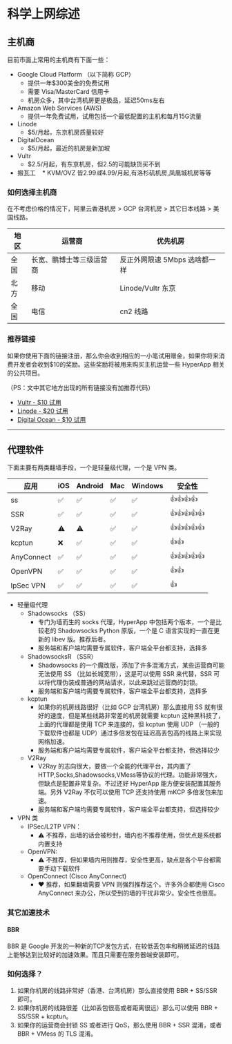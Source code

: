# 科学上网综述


## 主机商

目前市面上常用的主机商有下面一些：

* Google Cloud Platform （以下简称 GCP）
    * 提供一年$300美金的免费试用
    * 需要 Visa/MasterCard 信用卡
    * 机房众多，其中台湾机房更是极品，延迟50ms左右
* Amazon Web Services (AWS)
    * 提供一年免费试用，试用包括一个最低配置的主机和每月15G流量
* Linode
    * $5/月起，东京机房质量较好
* DigitalOcean
    * $5/月起，最近的机房是新加坡
* Vultr
    * $2.5/月起，有东京机房，但2.5的可能缺货买不到
* 搬瓦工
    * KVM/OVZ 皆$2.99或$4.99/月起,有洛杉矶机房,凤凰城机房等等

### 如何选择主机商

在不考虑价格的情况下，阿里云香港机房 > GCP 台湾机房 > 其它日本线路 > 美国线路。


| 地区 | 运营商 | 优先机房 |
| ---- | ---- | ---- |
| 全国 | 长宽、鹏博士等三级运营商 | 反正外网限速 5Mbps 选啥都一样 |
| 北方 | 移动 | Linode/Vultr 东京 |
| 全国 | 电信 | cn2 线路 |


### 推荐链接

如果你使用下面的链接注册，那么你会收到相应的一小笔试用赠金，如果你将来消费开发者会收到$10的奖励。这些奖励将被用来购买主机运营一些 HyperApp 相关的公共项目。

（PS：文中其它地方出现的所有链接没有加推荐代码）

* [Vultr - $10 试用](http://www.vultr.com/?ref=6833039)
* [Linode - $20 试用](https://www.linode.com/?r=ad279824479def3ef162e3e99498242d4046ec1b)
* [Digital Ocean - $10 试用](https://m.do.co/c/a70d556c37f7)


----


## 代理软件

下面主要有两类翻墙手段，一个是轻量级代理，一个是 VPN 类。


| 应用  | iOS | Android | Mac | Windows | 安全性 |
| ---- | ---- | ---- | ---- | ---- | ---- |
| ss   | ✅  | ✅ | ✅ | ✅ | 👍👍👍👍 |
| SSR | ✅ | ✅ | ✅ | ✅ | 👍👍👍👍👍 |
| V2Ray | ⚠️ | ⚠️ | ✅ | ✅ | 👍👍👍👍👍 |
| kcptun | ❌ | ✅ | ✅ | ✅ | 👍👍 |
| AnyConnect | ✅ | ✅ | ✅ | ✅ | 👍👍👍👍👍 |
| OpenVPN | ✅ | ✅ | ✅ | ✅ | 👍👍 |
| IpSec VPN | ✅ | ✅ | ✅ | ✅ | 👍 |


* 轻量级代理
    * Shadowsocks （SS）
        * 专门为墙而生的 socks 代理，HyperApp 中包括两个版本，一个是比较老的 Shadowsocks Python 原版，一个是 C 语言实现的一直在更新的 libev 版。推荐后者。
        * 服务端和客户端均需要专属软件，客户端全平台都支持，选择多
    * ShadowsocksR （SSR）
        * Shadowsocks 的一个魔改版，添加了许多混淆方式，某些运营商可能无法使用 SS （比如长城宽带），这是可以使用 SSR 来代替，SSR 可以将代理伪装成普通的网站请求，以此来跳过运营商的封锁。
        * 服务端和客户端均需要专属软件，客户端全平台都支持，选择多
    * kcptun
        * 如果你的机房线路很好（比如 GCP 台湾机房）那么直接用 SS 就有很好的速度，但是某些线路非常差的机房就需要 kcptun 这种黑科技了，上面的代理都是使用 TCP 来连接的，但 kcptun 使用 UDP （一般的下载软件也都是 UDP）通过多倍发包在延迟高丢包高的线路上来实现网络加速。
        * 服务端和客户端均需要专属软件，客户端全平台都支持，但选择较少
    * V2Ray
        * V2Ray 的志向很大，要做一个全能的代理平台，其内置了 HTTP,Socks,Shadowsocks,VMess等协议的代理。功能非常强大，但缺点是配置非常复杂。不过还好 HyperApp 能方便安装配置其服务端。另外 V2Ray 不仅可以使用 TCP 还支持使用 mKCP 多倍发包来加速。
        * 服务端和客户端均需要专属软件，客户端全平台都支持，但选择较少
* VPN 类
    * IPSec/L2TP VPN： 
        * ⚠️ 不推荐，出墙的话会被秒封，墙内也不推荐使用，但优点是系统都内置支持
    * OpenVPN: 
        * ⚠️ 不推荐，但如果墙内用则推荐，安全性更高，缺点是各个平台都需要手动下载软件
    * OpenConnect (Cisco AnyConnect) 
        * ❤️ 推荐，如果翻墙需要 VPN 则强烈推荐这个。许多外企都使用 Cisco AnyConnect 来办公，所以受到的墙的干扰非常少。安全性也很高。

### 其它加速技术

#### BBR

BBR 是 Google 开发的一种新的TCP发包方式，在较低丢包率和稍微延迟的线路上能够达到比较好的加速效果。而且只需要在服务器端安装即可。


### 如何选择？

1. 如果你机房的线路非常好（香港、台湾机房）那么直接使用 BBR + SS/SSR 即可。
2. 如果你机房的线路很差（比如丢包很高或者距离很远）那么可以使用 BBR + SS/SSR + kcptun。
3. 如果你的运营商会封锁 SS 或者进行 QoS，那么使用 BBR + SSR 混淆，或者 BBR + VMess 的 TLS 混淆。

